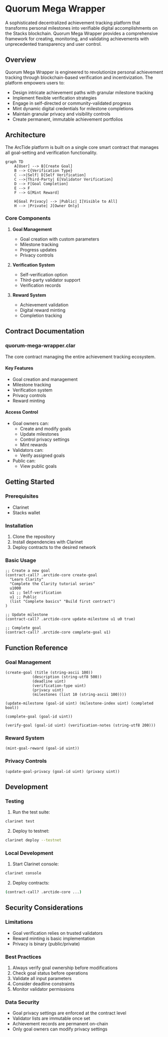 # Quorum Mega Wrapper

A sophisticated decentralized achievement tracking platform that transforms personal milestones into verifiable digital accomplishments on the Stacks blockchain. Quorum Mega Wrapper provides a comprehensive framework for creating, monitoring, and validating achievements with unprecedented transparency and user control.

## Overview

Quorum Mega Wrapper is engineered to revolutionize personal achievement tracking through blockchain-based verification and incentivization. The platform empowers users to:

- Design intricate achievement paths with granular milestone tracking
- Implement flexible verification strategies
- Engage in self-directed or community-validated progress
- Mint dynamic digital credentials for milestone completions
- Maintain granular privacy and visibility controls
- Create permanent, immutable achievement portfolios

## Architecture

The ArcTide platform is built on a single core smart contract that manages all goal-setting and verification functionality.

```mermaid
graph TD
    A[User] --> B[Create Goal]
    B --> C{Verification Type}
    C -->|Self| D[Self Verification]
    C -->|Third-Party| E[Validator Verification]
    D --> F[Goal Completion]
    E --> F
    F --> G[Mint Reward]
    
    H[Goal Privacy] --> |Public| I[Visible to All]
    H --> |Private| J[Owner Only]
```

### Core Components

1. **Goal Management**
   - Goal creation with custom parameters
   - Milestone tracking
   - Progress updates
   - Privacy controls

2. **Verification System**
   - Self-verification option
   - Third-party validator support
   - Verification records

3. **Reward System**
   - Achievement validation
   - Digital reward minting
   - Completion tracking

## Contract Documentation

### quorum-mega-wrapper.clar

The core contract managing the entire achievement tracking ecosystem.

#### Key Features

- Goal creation and management
- Milestone tracking
- Verification system
- Privacy controls
- Reward minting

#### Access Control

- Goal owners can:
  - Create and modify goals
  - Update milestones
  - Control privacy settings
  - Mint rewards
- Validators can:
  - Verify assigned goals
- Public can:
  - View public goals

## Getting Started

### Prerequisites

- Clarinet
- Stacks wallet

### Installation

1. Clone the repository
2. Install dependencies with Clarinet
3. Deploy contracts to the desired network

### Basic Usage

```clarity
;; Create a new goal
(contract-call? .arctide-core create-goal 
  "Learn Clarity" 
  "Complete the Clarity tutorial series" 
  u1000 
  u1 ;; Self-verification
  u1 ;; Public
  (list "Complete basics" "Build first contract")
)

;; Update milestone
(contract-call? .arctide-core update-milestone u1 u0 true)

;; Complete goal
(contract-call? .arctide-core complete-goal u1)
```

## Function Reference

### Goal Management

```clarity
(create-goal (title (string-ascii 100)) 
            (description (string-utf8 500)) 
            (deadline uint) 
            (verification-type uint) 
            (privacy uint) 
            (milestones (list 10 (string-ascii 100))))
            
(update-milestone (goal-id uint) (milestone-index uint) (completed bool))

(complete-goal (goal-id uint))

(verify-goal (goal-id uint) (verification-notes (string-utf8 200)))
```

### Reward System

```clarity
(mint-goal-reward (goal-id uint))
```

### Privacy Controls

```clarity
(update-goal-privacy (goal-id uint) (privacy uint))
```

## Development

### Testing

1. Run the test suite:
```bash
clarinet test
```

2. Deploy to testnet:
```bash
clarinet deploy --testnet
```

### Local Development

1. Start Clarinet console:
```bash
clarinet console
```

2. Deploy contracts:
```bash
(contract-call? .arctide-core ...)
```

## Security Considerations

### Limitations

- Goal verification relies on trusted validators
- Reward minting is basic implementation
- Privacy is binary (public/private)

### Best Practices

1. Always verify goal ownership before modifications
2. Check goal status before operations
3. Validate all input parameters
4. Consider deadline constraints
5. Monitor validator permissions

### Data Security

- Goal privacy settings are enforced at the contract level
- Validator lists are immutable once set
- Achievement records are permanent on-chain
- Only goal owners can modify privacy settings